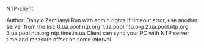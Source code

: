 NTP-client

Author: Danylo Zemlianyi
Run with admin rights
If timeout error, use another server from the list:
    0.ua.pool.ntp.org
    1.ua.pool.ntp.org
    2.ua.pool.ntp.org
    3.ua.pool.ntp.org
    ntp.time.in.ua
Client can sync your PC with NTP server time and measure offset on some interval
